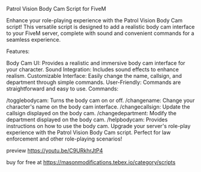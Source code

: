 Patrol Vision Body Cam Script for FiveM

Enhance your role-playing experience with the Patrol Vision Body Cam script! This versatile script is designed to add a realistic body cam interface to your FiveM server, complete with sound and convenient commands for a seamless experience.

Features:

Body Cam UI: Provides a realistic and immersive body cam interface for your character.
Sound Integration: Includes sound effects to enhance realism.
Customizable Interface: Easily change the name, callsign, and department through simple commands.
User-Friendly: Commands are straightforward and easy to use.
Commands:

/togglebodycam: Turns the body cam on or off.
/changename: Change your character's name on the body cam interface.
/changecallsign: Update the callsign displayed on the body cam.
/changedepartment: Modify the department displayed on the body cam.
/helpbodycam: Provides instructions on how to use the body cam.
Upgrade your server's role-play experience with the Patrol Vision Body Cam script. Perfect for law enforcement and other role-playing scenarios!



preview  https://youtu.be/C9URkhrJtP4


buy for free at https://masonmodifications.tebex.io/category/scripts
